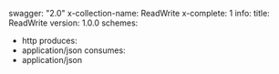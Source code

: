 swagger: "2.0"
x-collection-name: ReadWrite
x-complete: 1
info:
  title: ReadWrite
  version: 1.0.0
schemes:
- http
produces:
- application/json
consumes:
- application/json